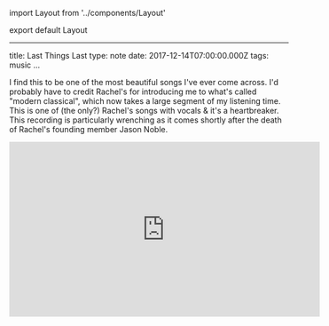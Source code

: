 import Layout from '../components/Layout'

export default Layout

---

title: Last Things Last
type: note
date: 2017-12-14T07:00:00.000Z
tags: music
...

I find this to be one of the most beautiful songs I've ever come across. I'd
probably have to credit Rachel's for introducing me to what's called "modern
classical", which now takes a large segment of my listening time. This is one of
(the only?) Rachel's songs with vocals & it's a heartbreaker. This recording is
particularly wrenching as it comes shortly after the death of Rachel's founding
member Jason Noble.

<iframe width="560" height="315" src="https://www.youtube-nocookie.com/embed/Bv6og-PvKAg?rel=0" frameborder="0" gesture="media" allow="encrypted-media" allowfullscreen></iframe>
